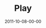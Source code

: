 ---
layout: message
category: message
series: "The Strong Challenge"
title: "Play"
date: 2011-10-08-00-00
message_id: 695
program: "http://s3.amazonaws.com/crossroads-media/documents/10_08-09_11STRONGProgram.pdf"
sc-permalink-url: "http://soundcloud.com/crdschurch/play"
audio: "http://s3.amazonaws.com/crossroads-media/messages/audio/strong01.mp3"
audio-duration: "47:08"
description: "Playing and resting rarely come to mind when we think of strength. But taking time to be energized and refilled is critical for healthy, sustained growth. Playing and resting remind us that being strong is simply about receiving God's love, not working for his approval."
video: "http://s3.amazonaws.com/crossroads-media/messages/video/strong01.mp4"
video-duration: "47:14"
yt-video-id: "GcF_9nxU0QI"
video-image: "http://s3.amazonaws.com/crossroads-media/images/strong01_still.jpg"
tag: 
 - play
 - tome
 - rest
 - program
 - spiritual
 - discipline
 - strong
 - journey
 - recreation
explicit: false
---